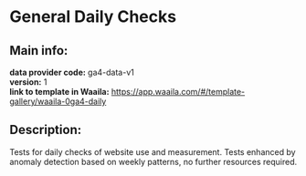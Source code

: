 # General Daily Checks  
## Main info:  
**data provider code:** ga4-data-v1  
**version:** 1  
**link to template in Waaila:** https://app.waaila.com/#/template-gallery/waaila-0ga4-daily  
## Description:  
Tests for daily checks of website use and measurement. Tests enhanced by anomaly detection based on weekly patterns, no further resources required.  
